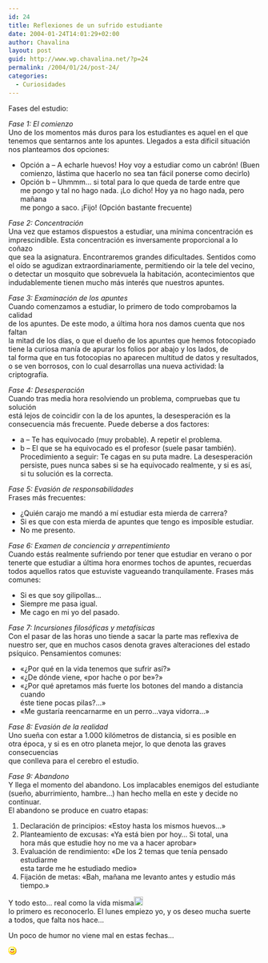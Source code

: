 ```yaml
---
id: 24
title: Reflexiones de un sufrido estudiante
date: 2004-01-24T14:01:29+02:00
author: Chavalina
layout: post
guid: http://www.wp.chavalina.net/?p=24
permalink: /2004/01/24/post-24/
categories:
  - Curiosidades
---
```

Fases del estudio: 

_Fase 1: El comienzo_  
Uno de los momentos m&aacute;s duros para los estudiantes es aquel en el que  
tenemos que sentarnos ante los apuntes. Llegados a esta d&iacute;ficil situaci&oacute;n  
nos planteamos dos opciones: 

  * Opci&oacute;n a &#8211; A echarle huevos! Hoy voy a estudiar como un cabr&oacute;n! (Buen  
    comienzo, l&aacute;stima que hacerlo no sea tan f&aacute;cil ponerse como decirlo) 
  * Opci&oacute;n b &#8211; Uhmmm&#8230; si total para lo que queda de tarde entre que  
    me pongo y tal no hago nada. &iexcl;Lo dicho! Hoy ya no hago nada, pero ma&ntilde;ana  
    me pongo a saco. &iexcl;Fijo! (Opci&oacute;n bastante frecuente)

_Fase 2: Concentraci&oacute;n_  
Una vez que estamos dispuestos a estudiar, una m&iacute;nima concentraci&oacute;n es  
imprescindible. Esta concentraci&oacute;n es inversamente proporcional a lo co&ntilde;azo  
que sea la asignatura. Encontraremos grandes dificultades. Sentidos como  
el o&iacute;do se agudizan extraordinariamente, permitiendo oir la tele del vecino,  
o detectar un mosquito que sobrevuela la habitaci&oacute;n, acontecimientos que  
indudablemente tienen mucho m&aacute;s inter&eacute;s que nuestros apuntes.

_Fase 3: Examinaci&oacute;n de los apuntes_  
Cuando comenzamos a estudiar, lo primero de todo comprobamos la calidad  
de los apuntes. De este modo, a &uacute;ltima hora nos damos cuenta que nos faltan  
la mitad de los d&iacute;as, o que el due&ntilde;o de los apuntes que hemos fotocopiado  
tiene la curiosa man&iacute;a de apurar los folios por abajo y los lados, de  
tal forma que en tus fotocopias no aparecen multitud de datos y resultados,  
o se ven borrosos, con lo cual desarrollas una nueva actividad: la criptograf&iacute;a.

_Fase 4: Desesperaci&oacute;n_  
Cuando tras media hora resolviendo un problema, compruebas que tu soluci&oacute;n  
est&aacute; lejos de coincidir con la de los apuntes, la desesperaci&oacute;n es la  
consecuencia m&aacute;s frecuente. Puede deberse a dos factores:

  * a &#8211; Te has equivocado (muy probable). A repetir el problema. 
  * b &#8211; El que se ha equivocado es el profesor (suele pasar tambi&eacute;n).  
    Procedimiento a seguir: Te cagas en su puta madre. La desesperaci&oacute;n  
    persiste, pues nunca sabes si se ha equivocado realmente, y si es as&iacute;,  
    si tu soluci&oacute;n es la correcta.

_Fase 5: Evasi&oacute;n de responsabilidades_  
Frases m&aacute;s frecuentes:

  * &iquest;Qui&eacute;n carajo me mand&oacute; a m&iacute; estudiar esta mierda de carrera? 
  * Si es que con esta mierda de apuntes que tengo es imposible estudiar. 
  * No me presento.

_Fase 6: Examen de conciencia y arrepentimiento_  
Cuando est&aacute;s realmente sufriendo por tener que estudiar en verano o por  
tenerte que estudiar a &uacute;ltima hora enormes tochos de apuntes, recuerdas  
todos aquellos ratos que estuviste vagueando tranquilamente. Frases m&aacute;s  
comunes: 

  * Si es que soy gilipollas&#8230; 
  * Siempre me pasa igual. 
  * Me cago en mi yo del pasado.

_Fase 7: Incursiones filos&oacute;ficas y metaf&iacute;sicas_  
Con el pasar de las horas uno tiende a sacar la parte mas reflexiva de  
nuestro ser, que en muchos casos denota graves alteraciones del estado  
ps&iacute;quico. Pensamientos comunes: 

  * «&iquest;Por qu&eacute; en la vida tenemos que sufrir as&iacute;?» 
  * «&iquest;De d&oacute;nde viene, «por hache o por be»?» 
  * «&iquest;Por qu&eacute; apretamos m&aacute;s fuerte los botones del mando a distancia cuando  
    &eacute;ste tiene pocas pilas?&#8230;» 
  * «Me gustar&iacute;a reencarnarme en un perro&#8230;vaya vidorra&#8230;»

_Fase 8: Evasi&oacute;n de la realidad_  
Uno sue&ntilde;a con estar a 1.000 kil&oacute;metros de distancia, si es posible en  
otra &eacute;poca, y si es en otro planeta mejor, lo que denota las graves consecuencias  
que conlleva para el cerebro el estudio. 

_Fase 9: Abandono_  
Y llega el momento del abandono. Los implacables enemigos del estudiante  
(sue&ntilde;o, aburrimiento, hambre&#8230;) han hecho mella en este y decide no continuar.  
El abandono se produce en cuatro etapas: 

  1. Declaraci&oacute;n de principios: «Estoy hasta los mismos huevos&#8230;» 
  2. Planteamiento de excusas: «Ya est&aacute; bien por hoy&#8230; Si total, una  
    hora m&aacute;s que estudie hoy no me va a hacer aprobar» 
  3. Evaluaci&oacute;n de rendimiento: «De los 2 temas que ten&iacute;a pensado estudiarme  
    esta tarde me he estudiado medio» 
  4. Fijaci&oacute;n de metas: «Bah, ma&ntilde;ana me levanto antes y estudio m&aacute;s tiempo.»

Y todo esto&#8230; real como la vida misma<img src="./imagenes/emoticonos/crying.gif" width="18" height="18" />  
lo primero es reconocerlo. El lunes empiezo yo, y os deseo mucha suerte  
a todos, que falta nos hace&#8230;

Un poco de humor no viene mal en estas fechas&#8230;

![emo](/imagenes/emoticonos/sonrisa.gif)